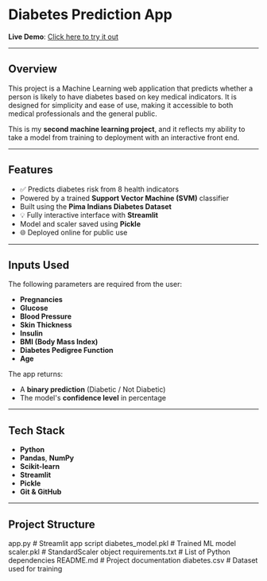 # Diabetes Prediction App

**Live Demo**: [Click here to try it out](https://diabetespredictor-5bwtpjhefnmc6tsi4fgu4d.streamlit.app)  

---

## Overview

This project is a Machine Learning web application that predicts whether a person is likely to have diabetes based on key medical indicators. It is designed for
 simplicity and ease of use, making it accessible to both medical professionals and the general public.

This is my **second machine learning project**, and it reflects my ability to take a model from training to deployment with an interactive front end.

---

##  Features

- ✅ Predicts diabetes risk from 8 health indicators
- Powered by a trained **Support Vector Machine (SVM)** classifier
- Built using the **Pima Indians Diabetes Dataset**
- 💡 Fully interactive interface with **Streamlit**
- Model and scaler saved using **Pickle**
- 🌐 Deployed online for public use

---

## Inputs Used

The following parameters are required from the user:

- **Pregnancies**
- **Glucose**
- **Blood Pressure**
- **Skin Thickness**
- **Insulin**
- **BMI (Body Mass Index)**
- **Diabetes Pedigree Function**
- **Age**

The app returns:

- A **binary prediction** (Diabetic / Not Diabetic)
- The model's **confidence level** in percentage

---

## Tech Stack

- **Python**
- **Pandas**, **NumPy**
- **Scikit-learn**
- **Streamlit**
- **Pickle**
- **Git & GitHub**

---

## Project Structure

app.py # Streamlit app script
diabetes_model.pkl # Trained ML model
scaler.pkl # StandardScaler object
requirements.txt # List of Python dependencies
README.md # Project documentation
diabetes.csv # Dataset used for training
